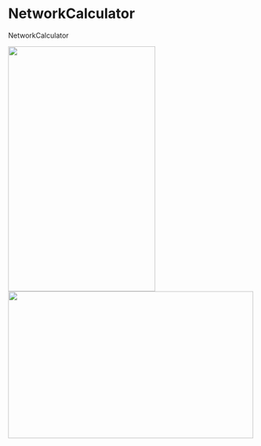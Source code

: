 # NetworkCalculator
NetworkCalculator

<img src="https://user-images.githubusercontent.com/67222557/95680470-0b65ce80-0c15-11eb-920b-77de1d4cbbc6.jpg" width="300" height="500"></img>
<img src="https://user-images.githubusercontent.com/67222557/95680471-0c96fb80-0c15-11eb-9e18-0379b196de4e.jpg" width="500" height="300"></img>
